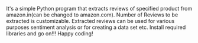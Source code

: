 It's a simple Python program that extracts reviews of specified product from amazon.in(can be changed to amazon.com). Number of Reviews to be extracted is customizable. Extracted reviews can be used for various purposes sentiment analysis or for creating a data set etc. Install required libraries and go on!!! Happy coding!
